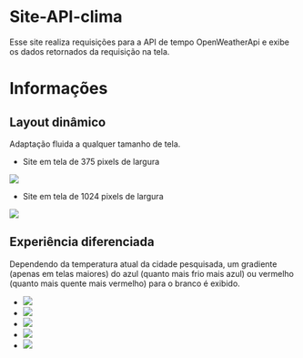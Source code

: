 # Site-API-clima

Esse site realiza requisições para a API de tempo OpenWeatherApi e exibe os dados retornados da requisição na tela.

# Informações

## Layout dinâmico

Adaptação fluida a qualquer tamanho de tela.

- Site em tela de 375 pixels de largura
  
<img src="/assets/app-tela-375px.png">

- Site em tela de 1024 pixels de largura

<img src="/assets/app-tela-1024px.png">

## Experiência diferenciada

Dependendo da temperatura atual da cidade pesquisada, um gradiente (apenas em telas maiores) do azul (quanto mais frio mais azul) ou vermelho (quanto mais quente mais vermelho) para o branco é exibido.

- <img src="/assets/cores-diferentes-1.png">

- <img src="/assets/cores-diferentes-2.png">

- <img src="/assets/cores-diferentes-3.png">

- <img src="/assets/cores-diferentes-4.png">

- <img src="/assets/cores-diferentes-5.png">
